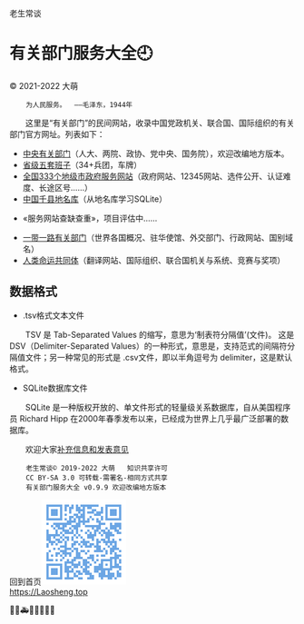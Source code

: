 老生常谈<base target="_blank">

有关部门服务大全🕘
=================
© 2021-2022 大萌

		为人民服务。	——毛泽东，1944年

　　这里是“有关部门”的民间网站，收录中国党政机关、联合国、国际组织的有关部门官方网址。列表如下：

+	[中央有关部门](zhongyang)（人大、两院、政协、党中央、国务院），欢迎改编地方版本。
+	[省级五套班子](shengji)（34+兵团，车牌）
+	[全国333个地级市政府服务网站](dijishi)（政府网站、12345网站、选件公开、认证难度、长途区号……）
+	[中国千县地名库](dimingku)（从地名库学习SQLite）
-	«服务网站查缺查重»，项目评估中……

+	[一带一路有关部门](ydyl)（世界各国概况、驻华使馆、外交部门、行政网站、国别域名）
+	[人类命运共同体](union)（翻译网站、国际组织、联合国机关与系统、竞赛与奖项）


数据格式
--------

*	.tsv格式文本文件

　　TSV 是 Tab-Separated Values 的缩写，意思为‘制表符分隔值’(文件)。 这是DSV（Delimiter-Separated Values）的一种形式，意思是，支持范式的间隔符分隔值文件；另一种常见的形式是 .csv文件，即以半角逗号为 delimiter，这是默认格式。

*	SQLite数据库文件

　　SQLite 是一种版权开放的、单文件形式的轻量级关系数据库，自从美国程序员 Richard Hipp 在2000年春季发布以来，已经成为世界上几乎最广泛部署的数据库。



　　欢迎大家[补充信息和发表意见](https://xoyondo.com/mb/yY8PqZMjKUgdcpn )

```
	老生常谈© 2019-2022 大萌   知识共享许可
	CC BY-SA 3.0 可转载-需署名-相同方式共享
	有关部门服务大全 v0.9.9 欢迎改编地方版本
```
回到首页<a href=".." title="返回老生常谈首页"><img src="../indexQR-Blue.png" /></a>  
https://Laosheng.top  
<!-- Global site tag (gtag.js) - Google Analytics -->
<script async src="https://www.googletagmanager.com/gtag/js?id=UA-179794713-1"></script>
<script>  window.dataLayer = window.dataLayer || [];
  function gtag(){dataLayer.push(arguments);}
  gtag('js', new Date());  gtag('config', 'UA-179794713-1');
</script>
🚨🚓🚑🚒🚌🧑‍🤝‍🧑
